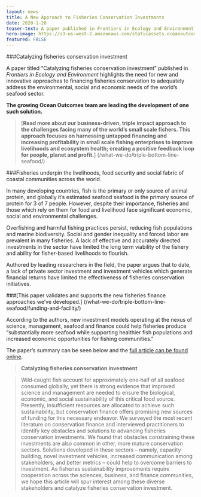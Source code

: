 ```yaml
---
layout: news
title: A New Approach to Fisheries Conservation Investments
date: 2020-1-20
teaser-text: A paper published in Frontiers in Ecology and Environment highlights obstacles in fisheries conservation and underscores the need for new approaches to fisheries investments.
hero-image: https://s3-us-west-2.amazonaws.com/staticassets.oceanoutcomes.org/news+and+analysis/hero+images/catalyzing-fisheries-conservation-investment-hero.jpg
featured: FALSE
---
```

###Catalyzing fisheries conservation investment

A paper titled “Catalyzing fisheries conservation investment” published in *Frontiers in Ecology and Environment* highlights the need for new and innovative approaches to financing fisheries conservation to adequately address the environmental, social and economic needs of the world’s seafood sector. 

**The growing Ocean Outcomes team are leading the development of one such solution.**
 
> [**Read more about our business-driven, triple impact approach to the challenges facing many of the world’s small scale fishers. This approach focuses on harnessing untapped financing and increasing profitability in small scale fishing enterprises to improve livelihoods and ecosystem health; creating a positive feedback loop for people, planet and profit.**] (/what-we-do/triple-bottom-line-seafood/)
 
###Fisheries underpin the livelihoods, food security and social fabric of coastal communities across the world. 

In many developing countries, fish is the primary or only source of animal protein, and globally it’s estimated seafood seafood is the primary source of protein for 3 of 7 people. However, despite their importance, fisheries and those which rely on them for food and livelihood face significant economic, social and environmental challenges. 

Overfishing and harmful fishing practices persist, reducing fish populations and marine biodiversity. Social and gender inequality and forced labor are prevalent in many fisheries. A lack of effective and accurately directed investments in the sector have limited the long term viability of the fishery and ability for fisher-based livelihoods to flourish.

Authored by leading researchers in the field, the paper argues that to date, a lack of private sector investment and investment vehicles which generate financial returns have limited the effectiveness of fisheries conservation initiatives. 

###[This paper validates and supports the new fisheries finance approaches we’ve developed.] (/what-we-do/triple-bottom-line-seafood/funding-and-facility/)

According to the authors, new investment models operating at the nexus of science, management, seafood and finance could help fisheries produce “substantially more seafood while supporting healthier fish populations and increased economic opportunities for fishing communities.”

The paper’s summary can be seen below and the <a href="https://esajournals.onlinelibrary.wiley.com/doi/abs/10.1002/fee.2147" target="_blank">full article can be found online</a>.

> **Catalyzing fisheries conservation investment**

> Wild‐caught fish account for approximately one‐half of all seafood consumed globally, yet there is strong evidence that improved science and management are needed to ensure the biological, economic, and social sustainability of this critical food source. Presently, insufficient resources are allocated to achieve such sustainability, but conservation finance offers promising new sources of funding for this necessary endeavor. We surveyed the most recent literature on conservation finance and interviewed practitioners to identify key obstacles and solutions to advancing fisheries conservation investments. We found that obstacles constraining these investments are also common in other, more mature conservation sectors. Solutions developed in these sectors – namely, capacity building, novel investment vehicles, increased communication among stakeholders, and better metrics – could help to overcome barriers to investment. As fisheries sustainability improvements require cooperation across the sciences, business, and finance communities, we hope this article will spur interest among these diverse stakeholders and catalyze fisheries conservation investment.
